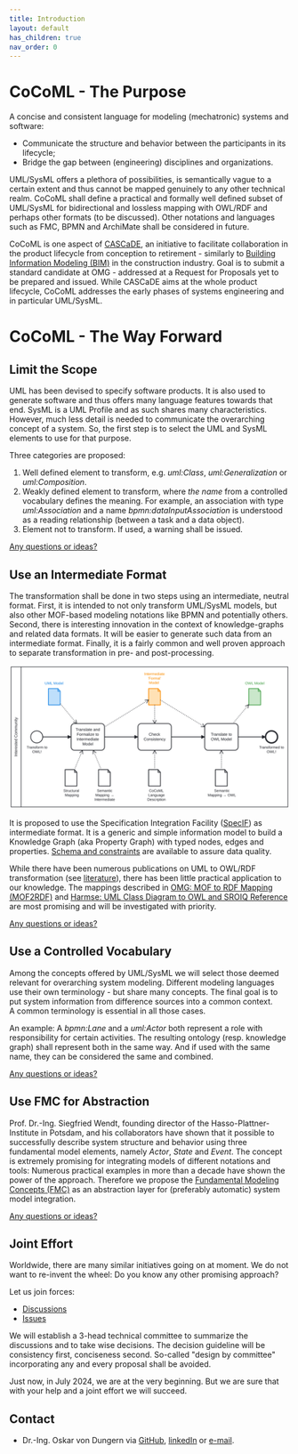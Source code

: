 ```yaml
---
title: Introduction
layout: default
has_children: true
nav_order: 0
---
```


<!-- templates <a href="" target="_blank"></a> <img class="my-align-right size-60" src="./assets/images/Home/" alt="" /> -->

# CoCoML - The Purpose

A concise and consistent language for modeling (mechatronic) systems and software: 
- Communicate the structure and behavior between the participants in its lifecycle;
- Bridge the gap between (engineering) disciplines and organizations.

UML/SysML offers a plethora of possibilities, is semantically vague to a certain extent and thus cannot be mapped genuinely to any other technical realm. 
CoCoML shall define a practical and formally well defined subset of UML/SysML for bidirectional and lossless mapping with OWL/RDF and perhaps other formats (to be discussed). 
Other notations and languages such as FMC, BPMN and ArchiMate shall be considered in future.

CoCoML is one aspect of <a href="https://github.com/GfSE/CASCaDE-Layered-Ontology" target="_blank">CASCaDE</a>, 
an initiative to facilitate collaboration in the product lifecycle from conception to retirement - similarly to 
<a href="https://en.wikipedia.org/wiki/Building_information_modeling" target="_blank">Building Information Modeling (BIM)</a> in the construction industry. 
Goal is to submit a standard candidate at OMG - addressed at a Request for Proposals yet to be prepared and issued. 
While CASCaDE aims at the whole product lifecycle, CoCoML addresses the early phases of systems engineering and in particular UML/SysML.

<!--<details markdown="block">
<summary>... read more</summary>

This is content inside a `<details>` dropdown.

</details>-->

# CoCoML - The Way Forward

## Limit the Scope

UML has been devised to specify software products. It is also used to generate software and thus offers many language features towards that end.
SysML is a UML Profile and as such shares many characteristics.
However, much less detail is needed to communicate the overarching concept of a system. 
So, the first step is to select the UML and SysML elements to use for that purpose. 

Three categories are proposed:
1. Well defined element to transform, e.g. _uml:Class_, _uml:Generalization_ or _uml:Composition_.
2. Weakly defined element to transform, where *the name* from a controlled vocabulary defines the meaning. 
For example, an association with type _uml:Association_ and a name _bpmn:dataInputAssociation_ 
is understood as a reading relationship (between a task and a data object).
3. Element not to transform. If used, a warning shall be issued. 

<a href="https://github.com/GfSE/CoCoML-Pages/discussions/7" target="_blank">Any questions or ideas?</a>

## Use an Intermediate Format

The transformation shall be done in two steps using an intermediate, neutral format. 
First, it is intended to not only transform UML/SysML models, but also other MOF-based modeling notations like BPMN
and potentially others.
Second, there is interesting innovation in the context of knowledge-graphs and related data formats. It will be easier 
to generate such data from an intermediate format.
Finally, it is a fairly common and well proven approach to separate transformation in pre- and post-processing.

<img src="./assets/images/CoCoML-Development.svg" alt="" />

It is proposed to use the Specification Integration Facility ([SpecIF](https://specif.de)) as intermediate format.
It is a generic and simple information model to build a Knowledge Graph (aka Property Graph) with typed nodes, edges and properties.
[Schema and constraints](https://github.com/GfSE/SpecIF-Schema) are available to assure data quality.

While there have been numerous publications on UML to OWL/RDF transformation (see <a href="./literature" target="_blank">literature</a>), 
there has been little practical application to our knowledge. The mappings described in 
<a href="https://www.omg.org/spec/MOF2RDF/" target="_blank">OMG: MOF to RDF Mapping (MOF2RDF)</a> and
<a href="https://henrietteharmse.com/wp-content/uploads/2017/11/uml-class-diagram-to-owl-and-sroiq-reference.pdf" target="_blank">Harmse: UML Class Diagram to OWL and SROIQ Reference</a>
are most promising and will be investigated with priority.

<a href="https://github.com/GfSE/CoCoML-Pages/discussions/4" target="_blank">Any questions or ideas?</a>

## Use a Controlled Vocabulary

Among the concepts offered by UML/SysML we will select those deemed relevant for overarching system modeling.
Different modeling languages use their own terminology - but share many concepts. 
The final goal is to put system information from difference sources into a common context.  
A common terminology is essential in all those cases.

An example: A _bpmn:Lane_ and a _uml:Actor_ both represent a role with responsibility for certain activities.
The resulting ontology (resp. knowledge graph) shall represent both in the same way. 
And if used with the same name, they can be considered the same and combined.

<a href="https://github.com/GfSE/CoCoML-Pages/discussions/6" target="_blank">Any questions or ideas?</a>

## Use FMC for Abstraction

Prof. Dr.-Ing. Siegfried Wendt, founding director of the Hasso-Plattner-Institute in Potsdam, and his collaborators have shown 
that it possible to successfully describe system structure and behavior using three fundamental model elements, namely _Actor_, _State_ and _Event_. 
The concept is extremely promising for integrating models of different notations and tools: Numerous practical examples in more than a decade have shown the power of the approach. 
Therefore we propose the <a href="http://fmc-modeling.org/" target="_blank">Fundamental Modeling Concepts (FMC)</a> 
as an abstraction layer for (preferably automatic) system model integration.

<!--<details markdown="block">
<summary>... read more</summary>

This is content inside a `<details>` dropdown.

</details>-->

<a href="https://github.com/GfSE/CoCoML-Pages/discussions/3" target="_blank">Any questions or ideas?</a>


## Joint Effort

Worldwide, there are many similar initiatives going on at moment. We do not want to re-invent the wheel: Do you know any other promising approach?

Let us join forces:
- <a href="https://github.com/GfSE/CoCoML/discussions" target="_blank">Discussions</a>
- <a href="https://github.com/GfSE/CoCoML/issues" target="_blank">Issues</a>

We will establish a 3-head technical committee to summarize the discussions and to take wise decisions.
The decision guideline will be consistency first, conciseness second. So-called "design by committee" incorporating any and every proposal shall be avoided.

Just now, in July 2024, we are at the very beginning. But we are sure that with your help and a joint effort we will succeed.

## Contact
- Dr.-Ing. Oskar von Dungern via <a href="https://github.com/odungern" target="_blank">GitHub</a>, <a href="https://www.linkedin.com/in/odungern/" target="_blank">linkedIn</a> or [e-mail](mailto:oskar.dungern@gfse.org).

